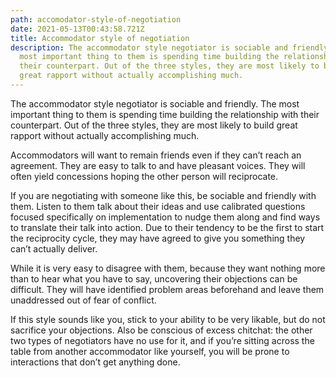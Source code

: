 ```yaml
---
path: accomodator-style-of-negotiation
date: 2021-05-13T00:43:58.721Z
title: Accommodator style of negotiation
description: The accommodator style negotiator is sociable and friendly. The
  most important thing to them is spending time building the relationship with
  their counterpart. Out of the three styles, they are most likely to build
  great rapport without actually accomplishing much.
---
```

The accommodator style negotiator is sociable and friendly. The most important thing to them is spending time building the relationship with their counterpart. Out of the three styles, they are most likely to build great rapport without actually accomplishing much.

Accommodators will want to remain friends even if they can’t reach an agreement. They are easy to talk to and have pleasant voices. They will often yield concessions hoping the other person will reciprocate.

If you are negotiating with someone like this, be sociable and friendly with them. Listen to them talk about their ideas and use calibrated questions focused specifically on implementation to nudge them along and find ways to translate their talk into action. Due to their tendency to be the first to start the reciprocity cycle, they may have agreed to give you something they can’t actually deliver.

While it is very easy to disagree with them, because they want nothing more than to hear what you have to say, uncovering their objections can be difficult. They will have identified problem areas beforehand and leave them unaddressed out of fear of conflict.

If this style sounds like you, stick to your ability to be very likable, but do not sacrifice your objections. Also be conscious of excess chitchat: the other two types of negotiators have no use for it, and if you’re sitting across the table from another accommodator like yourself, you will be prone to interactions that don’t get anything done.